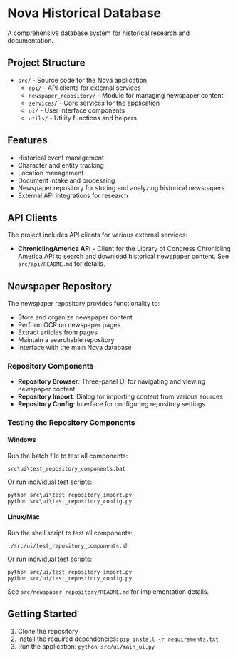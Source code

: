 # Nova Historical Database

A comprehensive database system for historical research and documentation.

## Project Structure

- `src/` - Source code for the Nova application
  - `api/` - API clients for external services
  - `newspaper_repository/` - Module for managing newspaper content
  - `services/` - Core services for the application
  - `ui/` - User interface components
  - `utils/` - Utility functions and helpers

## Features

- Historical event management
- Character and entity tracking
- Location management
- Document intake and processing
- Newspaper repository for storing and analyzing historical newspapers
- External API integrations for research

## API Clients

The project includes API clients for various external services:

- **ChroniclingAmerica API** - Client for the Library of Congress Chronicling America API to search and download historical newspaper content. See `src/api/README.md` for details.

## Newspaper Repository

The newspaper repository provides functionality to:

- Store and organize newspaper content
- Perform OCR on newspaper pages
- Extract articles from pages
- Maintain a searchable repository
- Interface with the main Nova database

### Repository Components

- **Repository Browser**: Three-panel UI for navigating and viewing newspaper content
- **Repository Import**: Dialog for importing content from various sources
- **Repository Config**: Interface for configuring repository settings

### Testing the Repository Components

#### Windows

Run the batch file to test all components:
```
src\ui\test_repository_components.bat
```

Or run individual test scripts:
```
python src\ui\test_repository_import.py
python src\ui\test_repository_config.py
```

#### Linux/Mac

Run the shell script to test all components:
```
./src/ui/test_repository_components.sh
```

Or run individual test scripts:
```
python src/ui/test_repository_import.py
python src/ui/test_repository_config.py
```

See `src/newspaper_repository/README.md` for implementation details.

## Getting Started

1. Clone the repository
2. Install the required dependencies: `pip install -r requirements.txt`
3. Run the application: `python src/ui/main_ui.py`